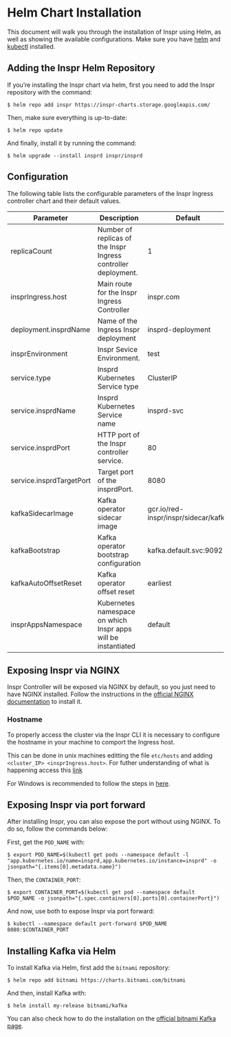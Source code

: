 # Helm Chart Installation

This document will walk you through the installation of Inspr using Helm, as well as showing the available configurations. Make sure you have [helm](https://helm.sh/) and [kubectl](https://kubernetes.io/docs/tasks/tools/) installed.

## Adding the Inspr Helm Repository

If you’re installing the Inspr chart via helm, first you need to add the Inspr repository with the command:

```
$ helm repo add inspr https://inspr-charts.storage.googleapis.com/
```

Then, make sure everything is up-to-date:

```
$ helm repo update
```
And finally, install it by running the command:

```
$ helm upgrade --install insprd inspr/insprd
```

## Configuration

The following table lists the configurable parameters of the Inspr Ingress controller chart and their default values.

| Parameter | Description | Default
|--|--|--|
| replicaCount | Number of replicas of the Inspr Ingress controller deployment. | 1 |
| insprIngress.host | Main route for the Inspr Ingress Controller | inspr.com |
| deployment.insprdName | Name of the Ingress Inspr deployment  | insprd-deployment|
| insprEnvironment | Inspr Sevice Environment.  | test |
| service.type | Insprd Kubernetes Service type | ClusterIP |
| service.insprdName | Insprd Kubernetes Service name | insprd-svc |
| service.insprdPort | HTTP port of the Inspr controller service.  | 80 |
| service.insprdTargetPort | Target port of the insprdPort. | 8080 |
| kafkaSidecarImage | Kafka operator sidecar image | gcr.io/red-inspr/inspr/sidecar/kafka |
| kafkaBootstrap | Kafka operator bootstrap configuration | kafka.default.svc:9092 |
| kafkaAutoOffsetReset | Kafka operator offset reset  | earliest |
| insprAppsNamespace | Kubernetes namespace on which Inspr apps will be instantiated | default |

## Exposing Inspr via NGINX

Inspr Controller will be exposed via NGINX by default, so you just need to have NGINX installed. Follow the instructions in the [official NGINX documentation](https://docs.nginx.com/nginx-ingress-controller/installation/installation-with-helm/) to install it.


### Hostname

To properly access the cluster via the Inspr CLI it is necessary to configure the hostname in your machine to comport the Ingress host.

This can be done in unix machines editting the file `etc/hosts` and adding `<cluster_IP> <insprIngress.host>`. For futher understanding of what is happening access this [link](https://debian-handbook.info/browse/stable/sect.hostname-name-service.html)

For Windows is recommended to follow the steps in [here](https://docs.microsoft.com/en-us/windows-server/networking/technologies/ipam/add-a-dns-resource-record).

## Exposing Inspr via port forward

After installing Inspr, you can also expose the port without using NGINX. To do so, follow the commands below:

First, get the `POD_NAME` with:
```
$ export POD_NAME=$(kubectl get pods --namespace default -l "app.kubernetes.io/name=insprd,app.kubernetes.io/instance=insprd" -o jsonpath="{.items[0].metadata.name}")
```
Then, the `CONTAINER_PORT`:
```
$ export CONTAINER_PORT=$(kubectl get pod --namespace default $POD_NAME -o jsonpath="{.spec.containers[0].ports[0].containerPort}")
```
And now, use both to expose Inspr via port forward:
```
$ kubectl --namespace default port-forward $POD_NAME 8080:$CONTAINER_PORT
```


## Installing Kafka via Helm

To install Kafka via Helm, first add the `bitnami` repository:

```
$ helm repo add bitnami https://charts.bitnami.com/bitnami
```

And then, install Kafka with:

```
$ helm install my-release bitnami/kafka
```

You can also check how to do the installation on the [official bitnami Kafka page](https://bitnami.com/stack/kafka/helm).


